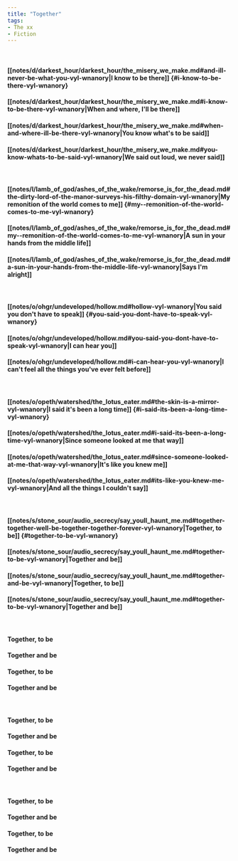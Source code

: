 ```yaml
---
title: "Together"
tags:
- The xx
- Fiction
---
```

&nbsp;
#### [[notes/d/darkest_hour/darkest_hour/the_misery_we_make.md#and-ill-never-be-what-you-vyl-wnanory|I know to be there]] {#i-know-to-be-there-vyl-wnanory}
#### [[notes/d/darkest_hour/darkest_hour/the_misery_we_make.md#i-know-to-be-there-vyl-wnanory|When and where, I'll be there]]
#### [[notes/d/darkest_hour/darkest_hour/the_misery_we_make.md#when-and-where-ill-be-there-vyl-wnanory|You know what's to be said]]
#### [[notes/d/darkest_hour/darkest_hour/the_misery_we_make.md#you-know-whats-to-be-said-vyl-wnanory|We said out loud, we never said]]
&nbsp;
#### [[notes/l/lamb_of_god/ashes_of_the_wake/remorse_is_for_the_dead.md#the-dirty-lord-of-the-manor-surveys-his-filthy-domain-vyl-wnanory|My  remonition of the world comes to me]] {#my--remonition-of-the-world-comes-to-me-vyl-wnanory}
#### [[notes/l/lamb_of_god/ashes_of_the_wake/remorse_is_for_the_dead.md#my--remonition-of-the-world-comes-to-me-vyl-wnanory|A sun in your hands from the middle life]]
#### [[notes/l/lamb_of_god/ashes_of_the_wake/remorse_is_for_the_dead.md#a-sun-in-your-hands-from-the-middle-life-vyl-wnanory|Says I'm alright]]
&nbsp;
#### [[notes/o/ohgr/undeveloped/hollow.md#hollow-vyl-wnanory|You said you don't have to speak]] {#you-said-you-dont-have-to-speak-vyl-wnanory}
#### [[notes/o/ohgr/undeveloped/hollow.md#you-said-you-dont-have-to-speak-vyl-wnanory|I can hear you]]
#### [[notes/o/ohgr/undeveloped/hollow.md#i-can-hear-you-vyl-wnanory|I can't feel all the things you've ever felt before]]
&nbsp;
#### [[notes/o/opeth/watershed/the_lotus_eater.md#the-skin-is-a-mirror-vyl-wnanory|I said it's been a long time]] {#i-said-its-been-a-long-time-vyl-wnanory}
#### [[notes/o/opeth/watershed/the_lotus_eater.md#i-said-its-been-a-long-time-vyl-wnanory|Since someone looked at me that way]]
#### [[notes/o/opeth/watershed/the_lotus_eater.md#since-someone-looked-at-me-that-way-vyl-wnanory|It's like you knew me]]
#### [[notes/o/opeth/watershed/the_lotus_eater.md#its-like-you-knew-me-vyl-wnanory|And all the things I couldn't say]]
&nbsp;
#### [[notes/s/stone_sour/audio_secrecy/say_youll_haunt_me.md#together-together-well-be-together-together-forever-vyl-wnanory|Together, to be]] {#together-to-be-vyl-wnanory}
#### [[notes/s/stone_sour/audio_secrecy/say_youll_haunt_me.md#together-to-be-vyl-wnanory|Together and be]]
#### [[notes/s/stone_sour/audio_secrecy/say_youll_haunt_me.md#together-and-be-vyl-wnanory|Together, to be]]
#### [[notes/s/stone_sour/audio_secrecy/say_youll_haunt_me.md#together-to-be-vyl-wnanory|Together and be]]
&nbsp;
#### Together, to be
#### Together and be
#### Together, to be
#### Together and be
&nbsp;
#### Together, to be
#### Together and be
#### Together, to be
#### Together and be
&nbsp;
#### Together, to be
#### Together and be
#### Together, to be
#### Together and be
